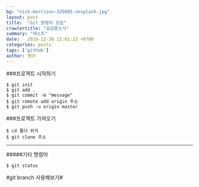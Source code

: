 ```yaml
---
bg: "nick-morrison-325805-unsplash.jpg"
layout: post
title:  "Git 명령어 모음"
crawlertitle: "감감묨소식"
summary: "테스트"
date:   2018-12-30 22:01:23 +0700
categories: posts
tags: ['github']
author: 명아
---
```


###프로젝트 시작하기

```
$ git init
$ git add .
$ git commit -m "message"
$ git remote add origin 주소
$ git push -u origin master
```

###프로젝트 가져오기

```
$ cd 폴더 위치
$ git clone 주소
```
----------
#####기타 명령어
```
$ git status
```

#git branch 사용해보기#
